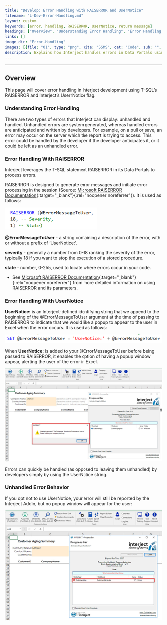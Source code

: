 ```yaml
---
title: "Develop: Error Handling with RAISERROR and UserNotice"
filename: "L-Dev-Error-Handling.md"
layout: custom
keywords: [error, handling, RAISERROR, UserNotice, return message]
headings: ["Overview", "Understanding Error Handling", "Error Handling With RAISERROR", "Error Handling With UserNotice", "Unhandled Error Behavior"]
links: []
image_dir: "Error-Handling"
images: [{file: "01", type: "png", site: "SSMS", cat: "Code", sub: "", report: "", ribbon: "", config: ""}, {file: "02", type: "png", site: "SSMS", cat: "Code", sub: "", report: "", ribbon: "", config: ""}, {file: "03", type: "png", site: "Addin", cat: "Progress Bar", sub: "Error Popup", report: "", ribbon: "Simple", config: ""}, {file: "04", type: "png", site: "Addin", cat: "Progress Bar", sub: "", report: "", ribbon: "Simple", config: ""}]
description: Explains how Interject handles errors in Data Portals using T-SQL RAISERROR and UserNotice.
---
```

* * *

## Overview

This page will cover error handling in Interject development using T-SQL’s RAISERROR and Interject’s UserrNotice flag.

### Understanding Error Handling

There are two types of errors that Interject can display: unhandled and handled. Unhandled errors are system generated, whereas handled errors are anticipated and written by developers. For example, on a pull or save, an error may occur on the server which the report is trying to access. This error could be handled by the developer if the developer anticipates it, or it could be left as an unhandled error.

### Error Handling With RAISERROR

Interject leverages the T-SQL statement RAISERROR in its Data Portals to process errors.

RAISERROR is designed to generate error messages and initiate error processing in the session (Source: [Microsoft RAISERROR Documentation][microsoft doc]{:target="_blank"}{:rel="noopener noreferrer"}). It is used as follows:

![](/images/Error-Handling/01.png)
<br>

**@ErrorMessageToUser** - a string containing a description of the error, with or without a prefix of ‘UserNotice:’.

**severity** - generally a number from 0-18 ranking the severity of the error, typically 18 if you want to stop the execution of a stored procedure.

**state** - number, 0-255, used to locate where errors occur in your code.

* See [Microsoft RAISERROR Documentation][microsoft doc]{:target="_blank"}{:rel="noopener noreferrer"} from more detailed information on using RAISERROR and its parameters.

### Error Handling With UserNotice

**UserNotice:** is an Interject-defined identifying string that we append to the beginning of the @ErrorMessageToUser argument at the time of passing to RAISERROR to indicate that we would like a popup to appear to the user in Excel when the error occurs. It is used as follows:

![](/images/Error-Handling/02.png)
<br>

When **UserNotice:** is added to your @ErrorMessageToUser before being passed to RAISERROR, it enables the option of having a popup window appear, alerting the user of the error in Excel.

![](/images/Error-Handling/03.png)
<br>

Errors can quickly be handled (as opposed to leaving them unhandled) by developers simply by using the UserNotice string.

### Unhandled Error Behavior

If you opt not to use UserNotice, your error will still be reported by the Interject Addin, but no popup window will appear for the user:

![](/images/Error-Handling/04.png)
<br>

[microsoft doc]: https://docs.microsoft.com/en-us/sql/t-sql/language-elements/raiserror-transact-sql?view=sql-server-2017
